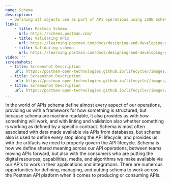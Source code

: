 ```yaml
---
name: Schema
description: 
  - Defining all objects use as part of API operations using JSON Schema provides for a definitions that can be used as part of modeling and the API design process, as well as for validation at development, build, or even run time.
links:
    - title: Postman Schema
      url: https://schema.postman.com/
    - title: Validating APIs
      url: https://learning.postman.com/docs/designing-and-developing-your-api/validating-elements-against-schema/
    - title: Validating schema
      url: https://learning.postman.com/docs/designing-and-developing-your-api/validating-elements-against-schema/#validating-schema           
video: ''
screenshots:
  - title: Screenshot Description
    url: https://postman-open-technologies.github.io/lifecycle//images/postman-screenshot.png          
  - title: Screenshot Description
    url: https://postman-open-technologies.github.io/lifecycle//images/postman-screenshot.png  
  - title: Screenshot Description
    url: https://postman-open-technologies.github.io/lifecycle//images/postman-screenshot.png   
...
```

In the world of APIs schema define almost every aspect of our operations, providing us with a framework for how something is structured, but because schema are machine readable, it also provides us with how something will work, and with linting and validation also whether something is working as defined by a specific contract. Schema is most often associated with data made available via APIs from databases, but schema also is used to define every stop along the API lifecycle, and provides us with the artifacts we need to properly govern the API lifecycle. Schema is how we define shared meaning across our API operations, between teams moving APIs forward, but also with the consumers who are putting the digital resources, capabilities, media, and algorithms we make available via our APIs to work in their applications and integrations. There are numerous opportunities for defining, managing, and putting schema to work across the Postman API platform when it comes to producing or consuming APIs.
